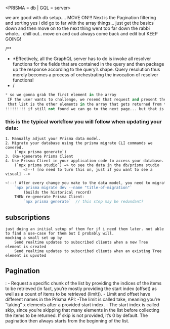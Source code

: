 <PRISMA = db | GQL = server>

<!-- !!!!!!!!!!!!! -->
we are good with db setup.... MOVE ON!!!
Next is the Pagination filtering and sorting
yes i did go to far with the array things... just get the basics down and then move on to the next thing
went too far down the rabbi whole... chill out.. move on and cud always come back and edit but KEEP GOING!

<!--  TODO: eventually better iding... like add the id from the data base if there is one there already kind of thing for a movie
 * and then eventually for an actor as well 
 ! yes so the db... will build as users play bc once they enter a movie, it will be fetched
 ! then, once fetched.. the movieObj will be saved to the db
 ! SO THAT the next time the movie is guessed by another user, it will be fetched from the db and not the wiki (bc that will be the first attempt the app makes)
 -->


 /**
 * *Effectively, all the GraphQL server has to do is invoke all resolver functions for the fields that are contained in the query and then package up the response according to the query’s shape. Query resolution thus merely becomes a process of orchestrating the invocation of resolver functions!
 * /

```s 
* so we gonna grab the first element in the array
 IF the user wants to challenge, we resend that request and present them with a list 
 that list is the other elements in the array that gets returned from the query
!!!!!!!!! if still not found we can go to the next page... but that is a stretch goal !!!!!!!!!!!!!!!!!!!!!!!!!!!!!
```
<!-- ? we are going to want the actors id to be set as either a new uuid if theyre not in the db, OR if their already in db then use that id. -->
<!-- TODO: so we need to implement that functionality into the db/gql stuff
we need to have the castList setting include the id (the setting within the movie setting) -->

### this is the typical workflow you will follow when updating your data:
    1. Manually adjust your Prisma data model.
    2. Migrate your database using the prisma migrate CLI commands we covered.
        (`npx prisma generate`)
    3. (Re-)generate Prisma Client
    4. Use Prisma Client in your application code to access your database.
        (`npx prisma studio`) => to see the data in the db/prisma studio 
            <!--! [no need to turn this on, just if you want to see a visual] -->

```js
<!--! After every change you make to the data model, you need to migrate your database and then re-generate Prisma Client. -->
    `npx prisma migrate dev --name "title-of-migration"`
        (builds the historical record)
    THEN re-generate Prisma Client:
        `npx prisma generate`  // this step may be redundant?
```


<!-- ? in its most basic form, a GraphQL server will have one resolver function per field in its schema. Each resolver knows how to fetch the data for its field. Since a GraphQL query at its essence is just a collection of fields, all a GraphQL server actually needs to do in order to gather the requested data is invoke all the resolver functions for the fields specified in the query. (This is also why GraphQL often is compared to RPC-style systems, as it essentially is a language for invoking remote functions.) */ -->


## subscriptions
    just doing an initial setup of them for if i need them later. not able to find a use-case for them but I probably will.
    mocking a small set up by 
        Send realtime updates to subscribed clients when a new Tree element is created
        Send realtime updates to subscribed clients when an existing Tree element is upvoted


## Pagination
<limit-offset pagination>: 
    - Request a specific chunk of the list by providing the indices of the items to be retrieved (in fact, you’re mostly providing the start index (offset) as well as a count of items to be retrieved (limit)).
    - Limit and offset have different names in the Prisma API:
        -The limit is called take, meaning you’re “taking” x elements after a provided start index.
        - The start index is called skip, since you’re skipping that many elements in the list before collecting the items to be returned. If skip is not provided, it’s 0 by default. The pagination then always starts from the beginning of the list.